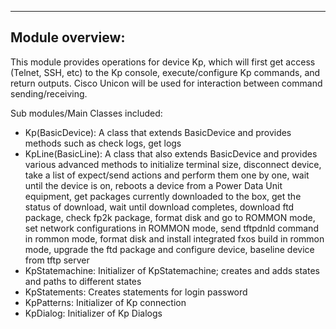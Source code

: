 ----------------------------------------------
Module overview:
----------------------------------------------
This module provides operations for device Kp,
which will first get access (Telnet, SSH, etc)
to the Kp console, execute/configure Kp commands, and return outputs. Cisco Unicon will be used
for interaction between command sending/receiving.

Sub modules/Main Classes included:

* Kp(BasicDevice): A class that extends BasicDevice and provides methods such as check logs, get logs
* KpLine(BasicLine): A class that also extends BasicDevice and provides various advanced methods to
            initialize terminal size, disconnect device, take a list of expect/send actions and perform them one by one,
            wait until the device is on, reboots a device from a Power Data Unit equipment, get packages currently
            downloaded to the box, get the status of download, wait until download completes, download ftd package,
            check fp2k package, format disk and go to ROMMON mode, set network configurations in ROMMON mode,
            send tftpdnld command in rommon mode, format disk and install integrated fxos build in rommon mode,
            upgrade the ftd package and configure device, baseline device from tftp server
* KpStatemachine: Initializer of KpStatemachine; creates and adds states and paths to different states
* KpStatements: Creates statements for login password
* KpPatterns: Initializer of Kp connection
* KpDialog: Initializer of Kp Dialogs
